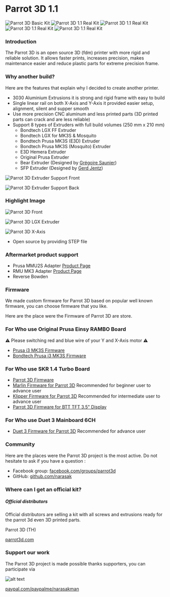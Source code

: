 # Parrot 3D 1.1
![Parrot 3D Basic Kit](https://github.com/narasak/parrot_3d/blob/main/img/parrot_3d_v1_1.png?raw=true)
![Parrot 3D 1.1 Real Kit](https://github.com/narasak/parrot_3d/blob/main/img/parrot_3d_v1_1_real_1.jpg?raw=true)
![Parrot 3D 1.1 Real Kit](https://github.com/narasak/parrot_3d/blob/main/img/parrot_3d_v1_1_real_2.jpg?raw=true)
![Parrot 3D 1.1 Real Kit](https://github.com/narasak/parrot_3d/blob/main/img/parrot_3d_v1_1_real_3.jpg?raw=true)
![Parrot 3D 1.1 Real Kit](https://github.com/narasak/parrot_3d/blob/main/img/parrot_3d_v1_1_real_4.jpg?raw=true)

### Introduction
The Parrot 3D is an open source 3D (fdm) printer with more rigid and reliable solution. It allows faster prints, increases precision, makes maintenance easier and reduce plastic parts for extreme precision frame.

### Why another build?
Here are the features that explain why I decided to create another printer.

* 3030 Aluminium Extrusions it is strong and rigid frame with easy to build
* Single linear rail on both X-Axis and Y-Axis it provided easier setup, alignment, silent and supper smooth
* Use more precision CNC aluminum and less printed parts (3D printed parts can crack and are less reliable)
* Support 8 types of Extruders with full build volumes (250 mm x 210 mm)
    * Bondtech LGX FF Extruder
    * Bondtech LGX for MK3S & Mosquito
    * Bondtech Prusa MK3S (E3D) Extruder
    * Bondtech Prusa MK3S (Mosquito) Extruder
    * E3D Hemera Extruder
    * Original Prusa Extruder
    * Bear Extruder (Designed by [Grégoire Saunier](https://github.com/gregsaun/bear_extruder_and_x_axis))
    * SFP Extruder (Designed by [Gerd Jentz](https://github.com/gerdj/RedBear/tree/master/SFP_Extruder?fbclid=IwAR3Uj-65sifwO2yWpbCwoKYdIusArH3cBH_lzmMJN2WZawB7Bh3vTl2CO8A))

![Parrot 3D Extruder Support Front](https://github.com/narasak/parrot_3d/blob/main/img/parrot3d_v1_1_extruder_support_front.png?raw=true)

![Parrot 3D Extruder Support Back](https://github.com/narasak/parrot_3d/blob/main/img/parrot3d_v1_1_extruder_support_back.png?raw=true)

### Highlight Image

![Parrot 3D Front](https://github.com/narasak/parrot_3d/blob/main/img/parrot_3d_v1_1_front.png?raw=true)

![Parrot 3D LGX Extruder](https://github.com/narasak/parrot_3d/blob/main/img/parrot_3d_v1_1_lgx.png?raw=true)

![Parrot 3D X-Axis](https://github.com/narasak/parrot_3d/blob/main/img/parrot_3d_v1_1_idler.png?raw=true)
* Open source by providing STEP file

### Aftermarket product support
* Prusa MMU2S Adapter [Product Page](https://shop.prusa3d.com/en/upgrades/183-original-prusa-i3-mmu2s-upgrade-kit-for-mk25-mk3s.html)
* RMU MK3 Adapter [Product Page](https://filamentbuffer.co.uk)
* Reverse Bowden

### Firmware
We made custom firmware for Parrot 3D based on popular well known firmware, you can choose firmware that you like.

Here are the place were the Firmware of Parrot 3D are store.

### For Who use Original Prusa Einsy RAMBO Board
⚠️ Please switching red and blue wire of your Y and X-Axis motor ⚠️
* [Prusa i3 MK3S Firmware](https://www.prusa3d.com/drivers)
* [Bondtech Prusa i3 MK3S Firmware](https://www.bondtech.se/en/knowledge-base/firmware-updates-for-prusa-i3)

### For Who use SKR 1.4 Turbo Board
* [Parrot 3D Firmware](https://github.com/narasak/parrot_3d_firmware)
* [Marlin Firmware for Parrot 3D](https://github.com/narasak/parrot_3d_firmware) Recommended for beginner user to advance user 
* [Klipper Firmware for Parrot 3D](https://github.com/narasak/parrot_3d_klipper_firmware) Recommended for intermediate user to advance user
* [Parrot 3D Firmware for BTT TFT 3.5" Display](https://github.com/narasak/parrot_3d_tft35_firmware)

### For Who use Duet 3 Mainboard 6CH
* [Duet 3 Firmware for Parrot 3D](https://github.com/narasak/parrot_3d_duet_firmware) Recommended for advance user

### Community
Here are the places were the Parrot 3D project is the most active. Do not hesitate to ask if you have a question :
* Facebook group: [facebook.com/groups/parrot3d](https://www.facebook.com/groups/parrot3d)
* GitHub: [github.com/narasak](https://github.com/narasak)

### Where can I get an official kit?
##### Official distributors

Official distributors are selling a kit with all screws and extrusions ready for the parrot 3d even 3D printed parts.

Parrot 3D (TH)
 
[parrot3d.com](https://www.parrot3d.com)

### Support our work

The Parrot 3D project is made possible thanks supporters, you can participate via 


![alt text](https://www.paypalobjects.com/webstatic/mktg/logo/pp_cc_mark_111x69.jpg "PayPal Logo")

[paypal.com/paypalme/narasakman](https://www.paypal.com/paypalme/narasakman)
